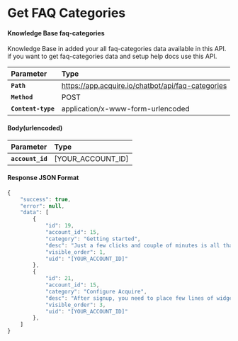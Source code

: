 # Get FAQ Categories

#### **Knowledge Base faq-categories**

Knowledge Base in added your all faq-categories data available in this API. if you want to get faq-categories data and setup help docs use this API.

| Parameter | Type |
| :--- | :--- |
| **`Path`** | https://app.acquire.io/chatbot/api/faq-categories |
| **`Method`** | POST |
| **`Content-type`** | application/x-www-form-urlencoded |

####  **Body\(urlencoded\)**

| Parameter | Type |
| :--- | :--- |
|  **`account_id`** |  \[YOUR\_ACCOUNT\_ID\] |

####  **Response JSON Format**

```javascript
{
    "success": true,
    "error": null,
    "data": [
        {
            "id": 19,
            "account_id": 15,
            "category": "Getting started",
            "desc": "Just a few clicks and couple of minutes is all that it takes to configure Acquire Live Chat solution on your website.\n",
            "visible_order": 1,
            "uid": "[YOUR_ACCOUNT_ID]"
        },
        {
            "id": 21,
            "account_id": 15,
            "category": "Configure Acquire",
            "desc": "After signup, you need to place few lines of widget code to your website. For the Mobile app, you need to integrate our Mobile SDK. ",
            "visible_order": 3,
            "uid": "[YOUR_ACCOUNT_ID]"
        },
    ]
}
```



